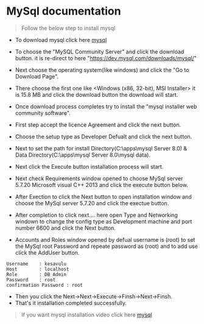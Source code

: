 # MySql documentation


> Follow the below step to install mysql

- To download mysql click here 
  [mysql](https://dev.mysql.com/downloads/)

- To choose the "MySQL Community Server" and click the download button. it is re-direct to here "https://dev.mysql.com/downloads/mysql/" 
- Next choose the operating system(like windows) and click the "Go to Download Page".
- There choose the first one like 
<Windows (x86, 32-bit), MSI Installer> it is 15.8 MB and click the download button the download will start.
- Once download process completes try to install the "mysql installer web community software".
- First step accept the licence Agreement and click the next button. 
- Choose the setup type as Developer Defualt and click the next button.
- Next to set the path for install Directory(C:\apps\mysql Server 8.0) & Data Directory(C:\apps\mysql Server 8.0\mysql data).
- Next click the Execute button installation process will start. 
- Next check Requirements window opened to choose MySql server 5.7.20 Microsoft visual C++ 2013 and click the execute button below.
- After Exection to click the Next button to open installation window and choose the MySql server 5.7.20 and click the exectue button.
- After completion to click next.... here open Type and Networking windown to change the config type as Development machine and  port number 6600 and click the Next button.
- Accounts and Roles window opened by defual username is (root) to set the MySql root Password and repeate password as (root) and to add use click the AddUser button.

```
Username    : kesavulu
Host        : localhost
Role        : DB Admin
Password    : root
confirmation Password : root

```
- Then you click the Next->Next->Execute->Finsh->Next->Finsh.
- That's it installation completed successfully.

> If you want mysql installation video click here 
  [mysql](https://www.youtube.com/watch?v=-eqca-J7Qbs)




